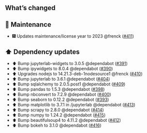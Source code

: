 ## What’s changed

## 🧰 Maintenance

- 🎆 Updates maintenance/license year to 2023 @frenck ([#411](https://github.com/hassio-addons/addon-jupyterlab/pull/411))

## ⬆️ Dependency updates

- ⬆️ Bump jupyterlab-widgets to 3.0.5 @dependabot ([#391](https://github.com/hassio-addons/addon-jupyterlab/pull/391))
- ⬆️ Bump ipywidgets to 8.0.4  @dependabot ([#390](https://github.com/hassio-addons/addon-jupyterlab/pull/390))
- ⬆️ Upgrades nodejs to 14.21.3-deb-1nodesource1 @frenck ([#410](https://github.com/hassio-addons/addon-jupyterlab/pull/410))
- ⬆️ Bump jupyterlab to 3.6.1 @dependabot ([#404](https://github.com/hassio-addons/addon-jupyterlab/pull/404))
- ⬆️ Bump sqlalchemy to 2.0.5.post1 @dependabot ([#409](https://github.com/hassio-addons/addon-jupyterlab/pull/409))
- ⬆️ Bump pandas to 1.5.3  @dependabot ([#398](https://github.com/hassio-addons/addon-jupyterlab/pull/398))
- ⬆️ Bump nbconvert to 7.2.9 @dependabot ([#400](https://github.com/hassio-addons/addon-jupyterlab/pull/400))
- ⬆️ Bump seaborn to 0.12.2 @dependabot ([#393](https://github.com/hassio-addons/addon-jupyterlab/pull/393))
- ⬆️ Bump matplotlib to 3.7.1 in /jupyterlab @dependabot ([#413](https://github.com/hassio-addons/addon-jupyterlab/pull/413))
- ⬆️ Bump scrapy to 2.8.0 @dependabot ([#414](https://github.com/hassio-addons/addon-jupyterlab/pull/414))
- ⬆️ Bump numpy to 1.24.2 @dependabot ([#415](https://github.com/hassio-addons/addon-jupyterlab/pull/415))
- ⬆️ Bump beautifulsoup4 to 4.11.2 @dependabot ([#412](https://github.com/hassio-addons/addon-jupyterlab/pull/412))
- ⬆️ Bump bokeh to 3.1.0 @dependabot ([#416](https://github.com/hassio-addons/addon-jupyterlab/pull/416))
